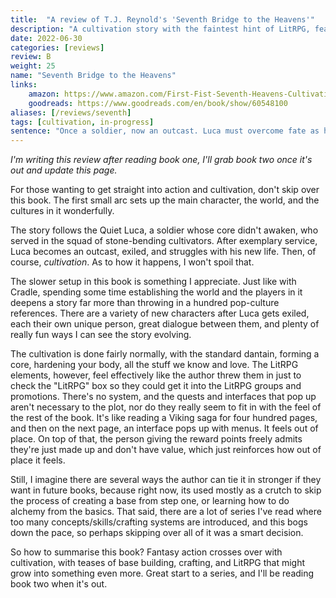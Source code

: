 ```yaml
---
title:  "A review of T.J. Reynold's 'Seventh Bridge to the Heavens'"
description: "A cultivation story with the faintest hint of LitRPG, featuring elemental powers and great worldbuilding."
date: 2022-06-30
categories: [reviews]
review: B
weight: 25
name: "Seventh Bridge to the Heavens"
links:
    amazon: https://www.amazon.com/First-Fist-Seventh-Heavens-Cultivation-ebook/dp/B09TNJQ984
    goodreads: https://www.goodreads.com/en/book/show/60548100
aliases: [/reviews/seventh]
tags: [cultivation, in-progress]
sentence: "Once a soldier, now an outcast. Luca must overcome fate as he walks the path of a cultivator."
---
```


*I'm writing this review after reading book one, I'll grab book two once it's out and update this page.*

For those wanting to get straight into action and cultivation, don't skip over this book. The first small arc sets up the main character, the world, and the cultures in it wonderfully.

The story follows the Quiet Luca, a soldier whose core didn't awaken, who served in the squad of stone-bending cultivators. After exemplary service, Luca becomes an outcast, exiled, and struggles with his new life. Then, of course, *cultivation*. As to how it happens, I won't spoil that.

The slower setup in this book is something I appreciate. Just like with Cradle, spending some time establishing the world and the players in it deepens a story far more than throwing in a hundred pop-culture references. There are a variety of new characters after Luca gets exiled, each their own unique person, great dialogue between them, and plenty of really fun ways I can see the story evolving. 

The cultivation is done fairly normally, with the standard dantain, forming a core, hardening your body, all the stuff we know and love. The LitRPG elements, however, feel effectively like the author threw them in just to check the "LitRPG" box so they could get it into the LitRPG groups and promotions. There's no system, and the quests and interfaces that pop up aren't necessary to the plot, nor do they really seem to fit in with the feel of the rest of the book. It's like reading a Viking saga for four hundred pages, and then on the next page, an interface pops up with menus. It feels out of place. On top of that, the person giving the reward points freely admits they're just made up and don't have value, which just reinforces how out of place it feels.

Still, I imagine there are several ways the author can tie it in stronger if they want in future books, because right now, its used mostly as a crutch to skip the process of creating a base from step one, or learning how to do alchemy from the basics. That said, there are a lot of series I've read where too many concepts/skills/crafting systems are introduced, and this bogs down the pace, so perhaps skipping over all of it was a smart decision.

So how to summarise this book? Fantasy action crosses over with cultivation, with teases of base building, crafting, and LitRPG that might grow into something even more. Great start to a series, and I'll be reading book two when it's out.